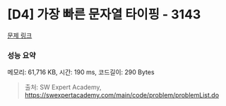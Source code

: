 # [D4] 가장 빠른 문자열 타이핑 - 3143 

[문제 링크](https://swexpertacademy.com/main/code/problem/problemDetail.do?contestProbId=AV_65wkqsb4DFAWS) 

### 성능 요약

메모리: 61,716 KB, 시간: 190 ms, 코드길이: 290 Bytes



> 출처: SW Expert Academy, https://swexpertacademy.com/main/code/problem/problemList.do
